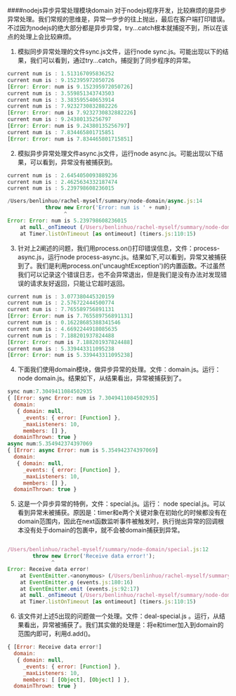 ####nodejs异步异常处理模块domain
对于nodejs程序开发，比较麻烦的是异步异常处理。我们常规的思维是，异常一步步的往上抛出，最后在客户端打印错误。不过因为nodejs的绝大部分都是异步异常，try...catch根本就捕捉不到，所以在该点的处理上会比较麻烦。

1. 模拟同步异常处理的文件sync.js文件，运行node sync.js。可能出现以下的结果，我们可以看到，通过try...catch，捕捉到了同步程序的异常。 
```javascript
current num is : 1.513167095836252
current num is : 9.152395972050726
[Error: Error: num is 9.152395972050726]
current num is : 3.559851343743503
current num is : 3.383595540653914
current num is : 7.9232730832882226
[Error: Error: num is 7.9232730832882226]
current num is : 9.24380135256797
[Error: Error: num is 9.24380135256797]
current num is : 7.834465801715851
[Error: Error: num is 7.834465801715851]
```

2. 模拟异步异常处理文件async.js文件，运行node async.js。可能出现以下结果，可以看到，异常没有被捕获到。
```javascript
current num is : 2.6454050093889236
current num is : 2.4625634332187474
current num is : 5.239798608236015

/Users/benlinhuo/rachel-myself/summary/node-domain/async.js:14
            throw new Error('Error: num is ' + num);    
                  ^
Error: Error: num is 5.239798608236015
    at null._onTimeout (/Users/benlinhuo/rachel-myself/summary/node-domain/async.js:14:10)
    at Timer.listOnTimeout [as ontimeout] (timers.js:110:15)
```

3. 针对上2阐述的问题，我们用process.on()打印错误信息，文件：process-async.js，运行node process-async.js。结果如下,可以看到，异常又被捕获到了。我们是利用process.on('uncaughtException')的内置函数。不过虽然我们可以记录这个错误日志，也不会异常退出，但是我们是没有办法对发现错误的请求友好返回，只能让它超时返回。
```javascript
current num is : 3.077380445320159
current num is : 2.576722444500774
current num is : 7.765589756891131
[Error: Error: num is 7.765589756891131]
current num is : 0.16228685388341546
current num is : 4.6692244918085635
current num is : 7.188201937824488
[Error: Error: num is 7.188201937824488]
current num is : 5.339443311095238
[Error: Error: num is 5.339443311095238]
```

4. 下面我们使用domain模块，做异步异常的处理。文件：domain.js。运行：node domain.js。结果如下，从结果看出，异常被捕获到了。
```javascript
sync num:7.3049411084502935
{ [Error: sync Error: num is 7.3049411084502935]
  domain: 
   { domain: null,
     _events: { error: [Function] },
     _maxListeners: 10,
     members: [] },
  domainThrown: true }
async num:5.354942374397069
{ [Error: async Error: num is 5.354942374397069]
  domain: 
   { domain: null,
     _events: { error: [Function] },
     _maxListeners: 10,
     members: [] },
  domainThrown: true }
```

5. 这是一个异步异常的特例，文件：special.js。运行： node special.js。可以看到异常未被捕获。原因是：timer和e两个关键对象在初始化的时候都没有在domain范围内，因此在next函数监听事件被触发时，执行抛出异常的回调根本没有处于domain的包裹中，就不会被domain捕获到异常。
```javascript

/Users/benlinhuo/rachel-myself/summary/node-domain/special.js:12
        throw new Error('Receive data error!');     
              ^
Error: Receive data error!
    at EventEmitter.<anonymous> (/Users/benlinhuo/rachel-myself/summary/node-domain/special.js:12:12)
    at EventEmitter.g (events.js:180:16)
    at EventEmitter.emit (events.js:92:17)
    at null._onTimeout (/Users/benlinhuo/rachel-myself/summary/node-domain/special.js:7:7)
    at Timer.listOnTimeout [as ontimeout] (timers.js:110:15)
```

6. 该文件对上述5出现的问题做一个处理。文件：deal-special.js 。运行，从结果看出，异常被捕获了。我们其实做的处理是：将e和timer加入到domain的范围内即可，利用d.add()。
```javascript
{ [Error: Receive data error!]
  domain: 
   { domain: null,
     _events: { error: [Function] },
     _maxListeners: 10,
     members: [ [Object], [Object] ] },
  domainThrown: true }
```

